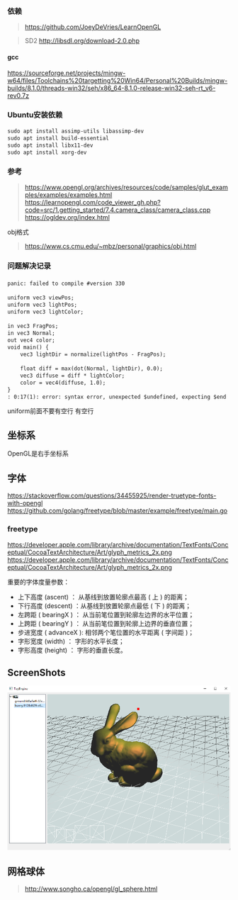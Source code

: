 ### 依赖

> https://github.com/JoeyDeVries/LearnOpenGL

> SD2
http://libsdl.org/download-2.0.php

#### gcc
https://sourceforge.net/projects/mingw-w64/files/Toolchains%20targetting%20Win64/Personal%20Builds/mingw-builds/8.1.0/threads-win32/seh/x86_64-8.1.0-release-win32-seh-rt_v6-rev0.7z

### Ubuntu安装依赖

```
sudo apt install assimp-utils libassimp-dev
sudo apt install build-essential
sudo apt install libx11-dev
sudo apt install xorg-dev
```

### 参考

> https://www.opengl.org/archives/resources/code/samples/glut_examples/examples/examples.html
> https://learnopengl.com/code_viewer_gh.php?code=src/1.getting_started/7.4.camera_class/camera_class.cpp
> https://ogldev.org/index.html

obj格式
> https://www.cs.cmu.edu/~mbz/personal/graphics/obj.html

### 问题解决记录

####

```shader
panic: failed to compile #version 330

uniform vec3 viewPos;
uniform vec3 lightPos;
uniform vec3 lightColor;

in vec3 FragPos;
in vec3 Normal;
out vec4 color;
void main() {
    vec3 lightDir = normalize(lightPos - FragPos);

    float diff = max(dot(Normal, lightDir), 0.0);
    vec3 diffuse = diff * lightColor;
    color = vec4(diffuse, 1.0);
}
: 0:17(1): error: syntax error, unexpected $undefined, expecting $end

```

uniform前面不要有空行 有空行

## 坐标系

OpenGL是右手坐标系

## 字体

https://stackoverflow.com/questions/34455925/render-truetype-fonts-with-opengl
https://github.com/golang/freetype/blob/master/example/freetype/main.go

### freetype

https://developer.apple.com/library/archive/documentation/TextFonts/Conceptual/CocoaTextArchitecture/Art/glyph_metrics_2x.png
https://developer.apple.com/library/archive/documentation/TextFonts/Conceptual/CocoaTextArchitecture/Art/glyph_metrics_2x.png

重要的字体度量参数：

- 上下高度 (ascent) ： 从基线到放置轮廓点最高 ( 上 ) 的距离；
- 下行高度 (descent) ：从基线到放置轮廓点最低 ( 下 ) 的距离；
- 左跨距 ( bearingX ) ： 从当前笔位置到轮廓左边界的水平位置；
- 上跨距 ( bearingY ) ： 从当前笔位置到轮廓上边界的垂直位置；
- 步进宽度 ( advanceX ): 相邻两个笔位置的水平距离 ( 字间距 )；
- 字形宽度 (width) ： 字形的水平长度；
- 字形高度 (height) ： 字形的垂直长度。

## ScreenShots
![屏幕截圖](assets/screenshots/screenshot.png)

## 网格球体
> http://www.songho.ca/opengl/gl_sphere.html